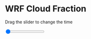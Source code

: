 <h1>WRF  Cloud Fraction </h1>
<p>Drag the slider to change the time</p>

<div class="slidecontainer">
<input oninput='setImage(this)' class="slider" type="range" min="0" max="7" value="0" step="1" />
<img id='img'/>
</div>

<script>
var img = document.getElementById('img');
var img_array = ['/assets/images/wrf/cf_wrfout_d01_2020-07-25_12:00:00.png',
'/assets/images/wrf/cf_wrfout_d01_2020-07-25_13:00:00.png',
'/assets/images/wrf/cf_wrfout_d01_2020-07-25_14:00:00.png',
'/assets/images/wrf/cf_wrfout_d01_2020-07-25_15:00:00.png',
'/assets/images/wrf/cf_wrfout_d01_2020-07-25_16:00:00.png',
'/assets/images/wrf/cf_wrfout_d01_2020-07-25_17:00:00.png',
'/assets/images/wrf/cf_wrfout_d01_2020-07-25_18:00:00.png',];
function setImage(obj)
{
        var value = obj.value;
        img.src = img_array[value];

}
</script>
